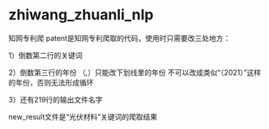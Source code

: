 # zhiwang_zhuanli_nlp
知网专利爬
patent是知网专利爬取的代码，使用时只需要改三处地方：

1）倒数第二行的关键词

2）倒数第三行的年份 （_,_）只能改下划线里的年份 不可以改成类似“（2021）”这样的年份，否则无法形成循环

3）还有219行的输出文件名字 

new_result文件是“光伏材料”关键词的爬取结果
